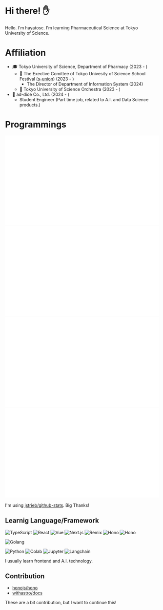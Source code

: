 # Hi there! ✋

Hello. I'm hayatosc. I'm learning Pharmaceutical Science at Tokyo University of Science.

# Affiliation

- 🎓 Tokyo University of Science, Department of Pharmacy (2023 - )
  - 🏮 The Exective Comittee of Tokyo Univesity of Science School Festival ([s-union](https://github.com/s-union)) (2023 - )
    - The Director of Department of Information System (2024)
  - 🎻 Tokyo University of Science Orchestra (2023 - )
- 🎲 ad-dice Co., Ltd. (2024 - )
  - Student Engineer (Part time job, related to A.I. and Data Science products.)

# Programmings

![](https://raw.githubusercontent.com/hayatosc/github-stats/master/generated/overview.svg#gh-dark-mode-only)
![](https://raw.githubusercontent.com/hayatosc/github-stats/master/generated/overview.svg#gh-light-mode-only)
![](https://raw.githubusercontent.com/hayatosc/github-stats/master/generated/languages.svg#gh-dark-mode-only)
![](https://raw.githubusercontent.com/hayatosc/github-stats/master/generated/languages.svg#gh-light-mode-only)

I'm using [jstrieb/github-stats](https://github.com/jstrieb/github-stats). Big Thanks!

## Learnig Language/Framework

![TypeScript](https://img.shields.io/badge/-TypeScript-3178C6.svg?logo=typescript&logoColor=white&style=for-the-badge)
![React](https://img.shields.io/badge/-React-61DAFB?logo=react&logoColor=white&style=for-the-badge)
![Vue](https://img.shields.io/badge/-Vue-4FC08D?logo=vuedotjs&logoColor=white&style=for-the-badge)
![Next.js](https://img.shields.io/badge/-Nextjs-000000?logo=nextdotjs&logoColor=white&style=for-the-badge)
![Remix](https://img.shields.io/badge/-Remix-000000?logo=remix&logoColor=white&style=for-the-badge)
![Hono](https://img.shields.io/badge/-Hono-E36002?logo=hono&logoColor=white&style=for-the-badge)
![Hono](https://img.shields.io/badge/-Astro-BC52EE?logo=astro&logoColor=white&style=for-the-badge)

![Golang](https://img.shields.io/badge/-go-00ADD8?logo=go&logoColor=white&style=for-the-badge)

![Python](https://img.shields.io/badge/-Python-3776AB?logo=python&logoColor=white&style=for-the-badge)
![Colab](https://img.shields.io/badge/-Colab-F9AB00?logo=googlecolab&logoColor=white&style=for-the-badge)
![Jupyter](https://img.shields.io/badge/-Jupyter-F37626?logo=jupyter&logoColor=white&style=for-the-badge)
![Langchain](https://img.shields.io/badge/-langchain-1C3C3C?logo=langchain&logoColor=white&style=for-the-badge)

I usually learn frontend and A.I. technology.

## Contribution

- [honojs/hono](https://github.com/honojs/hono)
- [withastro/docs](https://github.com/withastro/docs)

These are a bit contribution, but I want to continue this!

